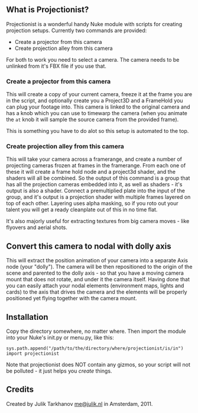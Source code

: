 ## What is Projectionist?

Projectionist is a wonderful handy Nuke module with scripts for creating projection setups. Currently two commands are provided:

* Create a projector from this camera
* Create projection alley from this camera

For both to work you need to select a camera. The camera needs to be unlinked from it's FBX file if you use that.

### Create a projector from this camera

This will create a copy of your current camera, freeze it at the frame you are in the script, 
and optionally create you a Project3D and a FrameHold you can plug your footage into. This camera is linked to the original camera
and has a knob which you can use to timewarp the camera (when you animate the `at` knob it will sample the source camera from the provided frame).

This is something you have to do alot so this setup is automated to the top.

### Create projection alley from this camera

This will take your camera across a framerange, and create a number of projecting cameras frozen at frames in the framerange. From each one of these it will
create a frame hold node and a project3d shader, and the shaders will all be combined. So the output of this command is a group that has all the projection cameras
embedded into it, as well as shaders - it's output is also a shader. Connect a premultiplied plate into the input of the group, and it's output is a projection shader
with multiple frames layered on top of each other. Layering uses alpha masking, so if you roto out your talent you will get a ready cleanplate out of this in no time flat.

It's also majorly useful for extracting textures from big camera moves - like flyovers and aerial shots.

## Convert this camera to nodal with dolly axis

This will extract the position animation of your camera into a separate Axis node (your "dolly"). The camera will be then repositioned
to the origin of the scene and parented to the dolly axis - so that you have a moving camera mount that does not rotate, and 
under it the camera itself. Having done that you can easily attach your nodal elements (environment maps, lights and cards) to the
axis that drives the camera and the elements will be properly positioned yet flying together with the camera mount.

## Installation

Copy the directory somewhere, no matter where. Then import the module into your Nuke's init.py or menu.py, like this:

	sys.path.append("/path/to/the/directory/where/projectionist/is/in")
	import projectionist

Note that projectionist does NOT contain any gizmos, so your script will not be polluted - it just helps you _create_ things.

## Credits

Created by Julik Tarkhanov <me@julik.nl> in Amsterdam, 2011.
